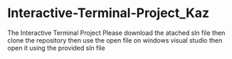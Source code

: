 # Interactive-Terminal-Project_Kaz
The Interactive Terminal Project
Please download the atached sln file then clone the repository then use the open file on windows visual studio then open it using the provided sln file
